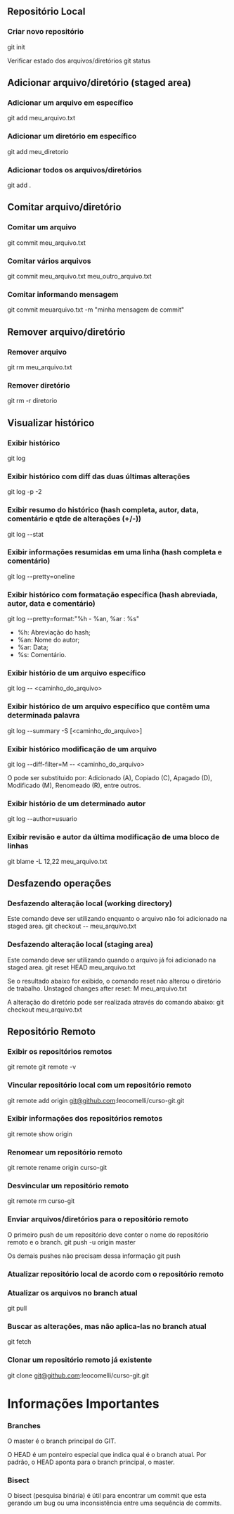 ## Repositório Local

### Criar novo repositório
git init

Verificar estado dos arquivos/diretórios
git status

## Adicionar arquivo/diretório (staged area)

### Adicionar um arquivo em específico
git add meu_arquivo.txt

### Adicionar um diretório em específico
git add meu_diretorio

### Adicionar todos os arquivos/diretórios
git add .

## Comitar arquivo/diretório

### Comitar um arquivo
git commit meu_arquivo.txt

### Comitar vários arquivos
git commit meu_arquivo.txt meu_outro_arquivo.txt

### Comitar informando mensagem
git commit meuarquivo.txt -m "minha mensagem de commit"

## Remover arquivo/diretório

### Remover arquivo
git rm meu_arquivo.txt

### Remover diretório
git rm -r diretorio

## Visualizar histórico

### Exibir histórico
git log

### Exibir histórico com diff das duas últimas alterações
git log -p -2

### Exibir resumo do histórico (hash completa, autor, data, comentário e qtde de alterações (+/-))
git log --stat

### Exibir informações resumidas em uma linha (hash completa e comentário)
git log --pretty=oneline

### Exibir histórico com formatação específica (hash abreviada, autor, data e comentário)
git log --pretty=format:"%h - %an, %ar : %s"

 - %h: Abreviação do hash;
 - %an: Nome do autor;
 - %ar: Data;
 - %s: Comentário.

### Exibir histório de um arquivo específico
git log -- <caminho_do_arquivo>

### Exibir histórico de um arquivo específico que contêm uma determinada palavra
git log --summary -S<palavra> [<caminho_do_arquivo>]

### Exibir histórico modificação de um arquivo
git log --diff-filter=M -- <caminho_do_arquivo>

O pode ser substituido por: Adicionado (A), Copiado (C), Apagado (D), Modificado (M), Renomeado (R), entre outros.

### Exibir histório de um determinado autor
git log --author=usuario

### Exibir revisão e autor da última modificação de uma bloco de linhas
git blame -L 12,22 meu_arquivo.txt 

## Desfazendo operações

### Desfazendo alteração local (working directory)
Este comando deve ser utilizando enquanto o arquivo não foi adicionado na staged area.
git checkout -- meu_arquivo.txt

### Desfazendo alteração local (staging area)
Este comando deve ser utilizando quando o arquivo já foi adicionado na staged area.
git reset HEAD meu_arquivo.txt

Se o resultado abaixo for exibido, o comando reset não alterou o diretório de trabalho.
Unstaged changes after reset:
M	meu_arquivo.txt

A alteração do diretório pode ser realizada através do comando abaixo:
git checkout meu_arquivo.txt

## Repositório Remoto

### Exibir os repositórios remotos
git remote
git remote -v

### Vincular repositório local com um repositório remoto
git remote add origin git@github.com:leocomelli/curso-git.git

### Exibir informações dos repositórios remotos
git remote show origin

### Renomear um repositório remoto
git remote rename origin curso-git

### Desvincular um repositório remoto
git remote rm curso-git

### Enviar arquivos/diretórios para o repositório remoto
O primeiro push de um repositório deve conter o nome do repositório remoto e o branch.
git push -u origin master

Os demais pushes não precisam dessa informação
git push

### Atualizar repositório local de acordo com o repositório remoto
### Atualizar os arquivos no branch atual
git pull

### Buscar as alterações, mas não aplica-las no branch atual
git fetch

### Clonar um repositório remoto já existente
git clone git@github.com:leocomelli/curso-git.git

# Informações Importantes

### Branches
O master é o branch principal do GIT.

O HEAD é um ponteiro especial que indica qual é o branch atual. Por padrão, o HEAD aponta para o branch principal, o master.

### Bisect
O bisect (pesquisa binária) é útil para encontrar um commit que esta gerando um bug ou uma inconsistência entre uma sequência de commits.
